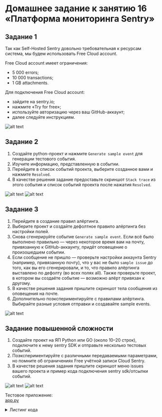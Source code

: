 # Домашнее задание к занятию 16 «Платформа мониторинга Sentry»

## Задание 1

Так как Self-Hosted Sentry довольно требовательная к ресурсам система, мы будем использовать Free Сloud account.

Free Cloud account имеет ограничения:

- 5 000 errors;
- 10 000 transactions;
- 1 GB attachments.

Для подключения Free Cloud account:

- зайдите на sentry.io;
- нажмите «Try for free»;
- используйте авторизацию через ваш GitHub-аккаунт;
- далее следуйте инструкциям.

![alt text](https://github.com/filipp761/Netology-sdb-homewoks/blob/main/mnt-homeworks/10-monitoring-05-sentry/img/sentry.png)

## Задание 2

1. Создайте python-проект и нажмите `Generate sample event` для генерации тестового события.
1. Изучите информацию, представленную в событии.
1. Перейдите в список событий проекта, выберите созданное вами и нажмите `Resolved`.
1. В качестве решения задание предоставьте скриншот `Stack trace` из этого события и список событий проекта после нажатия `Resolved`.

![alt text](https://github.com/filipp761/Netology-sdb-homewoks/blob/main/mnt-homeworks/10-monitoring-05-sentry/img/Stack_Trace.png)
![alt text](https://github.com/filipp761/Netology-sdb-homewoks/blob/main/mnt-homeworks/10-monitoring-05-sentry/img/Resolve.png)

## Задание 3

1. Перейдите в создание правил алёртинга.
2. Выберите проект и создайте дефолтное правило алёртинга без настройки полей.
3. Снова сгенерируйте событие `Generate sample event`.
Если всё было выполнено правильно — через некоторое время вам на почту, привязанную к GitHub-аккаунту, придёт оповещение о произошедшем событии.
4. Если сообщение не пришло — проверьте настройки аккаунта Sentry (например, привязанную почту), что у вас не было 
`sample issue` до того, как вы его сгенерировали, и то, что правило алёртинга выставлено по дефолту (во всех полях all).
Также проверьте проект, в котором вы создаёте событие — возможно алёрт привязан к другому.
5. В качестве решения задания пришлите скриншот тела сообщения из оповещения на почте.
6. Дополнительно поэкспериментируйте с правилами алёртинга. Выбирайте разные условия отправки и создавайте sample events.

![alt text](https://github.com/filipp761/Netology-sdb-homewoks/blob/main/mnt-homeworks/10-monitoring-05-sentry/img/Alert.png)

## Задание повышенной сложности

1. Создайте проект на ЯП Python или GO (около 10–20 строк), подключите к нему sentry SDK и отправьте несколько тестовых событий.
2. Поэкспериментируйте с различными передаваемыми параметрами, но помните об ограничениях Free учётной записи Cloud Sentry.
3. В качестве решения задания пришлите скриншот меню issues вашего проекта и пример кода подключения sentry sdk/отсылки событий.

![alt text](https://github.com/filipp761/Netology-sdb-homewoks/blob/main/mnt-homeworks/10-monitoring-05-sentry/img/main.png)
![alt text](https://github.com/filipp761/Netology-sdb-homewoks/blob/main/mnt-homeworks/10-monitoring-05-sentry/img/main_1.png)

Тестовое приложение:  
[app.py](main.py)  

<details>
<summary>Листинг кода</summary>

```python
#!/usr/bin/env python

import sentry_sdk

sentry_sdk.init(
    dsn="https://82113cb6e1d1757c0aef9715252ff9b7@o4506217482813440.ingest.sentry.io/4506224049061888",
    traces_sample_rate=1.0,
    profiles_sample_rate=1.0,
    environment="development",
)

try:
    file = open("license.key", "r")
    try:
        license_key = file.readline()
        if len(license_key) == 0:
            raise Exception("Invalid license key")
        
        print("Success")
    finally:
        file.close()
        
except Exception as e:
    sentry_sdk.capture_exception(e)
```
</details>
